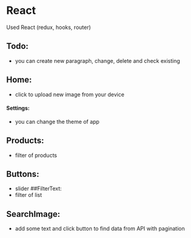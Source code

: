 # React
Used React (redux, hooks, router)
## Todo:
- you can create new paragraph, change, delete and check existing
## Home: 
- click to upload new image from your device
#### Settings: 
- you can change the theme of app
## Products:
- filter of products 
## Buttons: 
- slider
##FilterText:
- filter of list
## SearchImage:
- add some text and click button to find data from API with pagination
